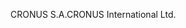 <span data-ttu-id="53237-101">CRONUS S.A.</span><span class="sxs-lookup"><span data-stu-id="53237-101">CRONUS International Ltd.</span></span>
